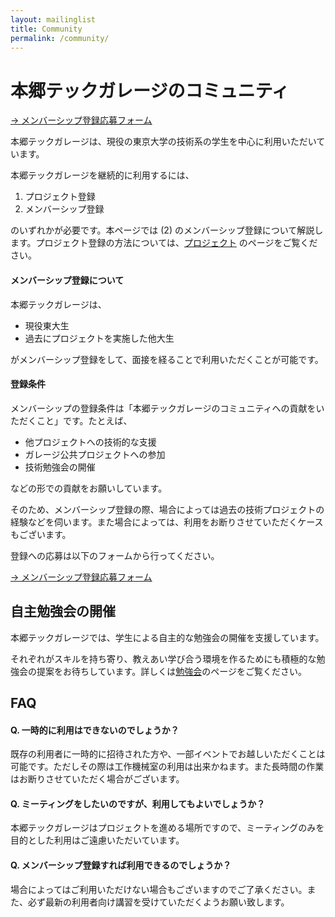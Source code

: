 ```yaml
---
layout: mailinglist
title: Community
permalink: /community/
---
```


# 本郷テックガレージのコミュニティ

[-> メンバーシップ登録応募フォーム](https://goo.gl/forms/ba1D3ONLqqo3lyTH3)

本郷テックガレージは、現役の東京大学の技術系の学生を中心に利用いただいています。

本郷テックガレージを継続的に利用するには、

1. プロジェクト登録
1. メンバーシップ登録

のいずれかが必要です。本ページでは (2) のメンバーシップ登録について解説します。プロジェクト登録の方法については、[プロジェクト](../project/) のページをご覧ください。

#### メンバーシップ登録について

本郷テックガレージは、

- 現役東大生
- 過去にプロジェクトを実施した他大生

がメンバーシップ登録をして、面接を経ることで利用いただくことが可能です。

#### 登録条件

メンバーシップの登録条件は「本郷テックガレージのコミュニティへの貢献をいただくこと」です。たとえば、

- 他プロジェクトへの技術的な支援
- ガレージ公共プロジェクトへの参加
- 技術勉強会の開催

などの形での貢献をお願いしています。

そのため、メンバーシップ登録の際、場合によっては過去の技術プロジェクトの経験などを伺います。また場合によっては、利用をお断りさせていただくケースもございます。

登録への応募は以下のフォームから行ってください。

[-> メンバーシップ登録応募フォーム](https://goo.gl/forms/ba1D3ONLqqo3lyTH3)

## 自主勉強会の開催

本郷テックガレージでは、学生による自主的な勉強会の開催を支援しています。

それぞれがスキルを持ち寄り、教えあい学び合う環境を作るためにも積極的な勉強会の提案をお待ちしています。詳しくは[勉強会](/program/study/)のページをご覧ください。


## FAQ

#### Q. 一時的に利用はできないのでしょうか？

既存の利用者に一時的に招待された方や、一部イベントでお越しいただくことは可能です。ただしその際は工作機械室の利用は出来かねます。また長時間の作業はお断りさせていただく場合がございます。

#### Q. ミーティングをしたいのですが、利用してもよいでしょうか？

本郷テックガレージはプロジェクトを進める場所ですので、ミーティングのみを目的とした利用はご遠慮いただいています。

#### Q. メンバーシップ登録すれば利用できるのでしょうか？

場合によってはご利用いただけない場合もございますのでご了承ください。また、必ず最新の利用者向け講習を受けていただくようお願い致します。
